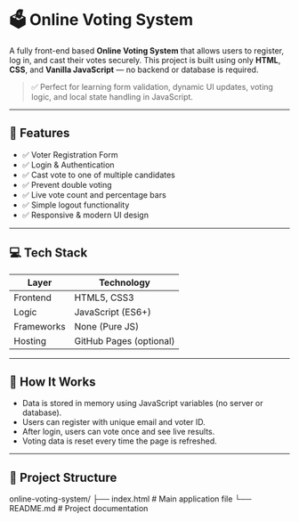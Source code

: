 # 🗳️ Online Voting System 

A fully front-end based **Online Voting System** that allows users to register, log in, and cast their votes securely. This project is built using only **HTML**, **CSS**, and **Vanilla JavaScript** — no backend or database is required.

> ✅ Perfect for learning form validation, dynamic UI updates, voting logic, and local state handling in JavaScript.

---

## 🚀 Features

- ✅ Voter Registration Form
- ✅ Login & Authentication
- ✅ Cast vote to one of multiple candidates
- ✅ Prevent double voting
- ✅ Live vote count and percentage bars
- ✅ Simple logout functionality
- ✅ Responsive & modern UI design

---

## 💻 Tech Stack

| Layer       | Technology         |
|-------------|--------------------|
| Frontend    | HTML5, CSS3        |
| Logic       | JavaScript (ES6+)  |
| Frameworks  | None (Pure JS)     |
| Hosting     | GitHub Pages (optional) |

---

## 🧠 How It Works

- Data is stored in memory using JavaScript variables (no server or database).
- Users can register with unique email and voter ID.
- After login, users can vote once and see live results.
- Voting data is reset every time the page is refreshed.

---

## 📁 Project Structure
online-voting-system/
├── index.html # Main application file
└── README.md # Project documentation

